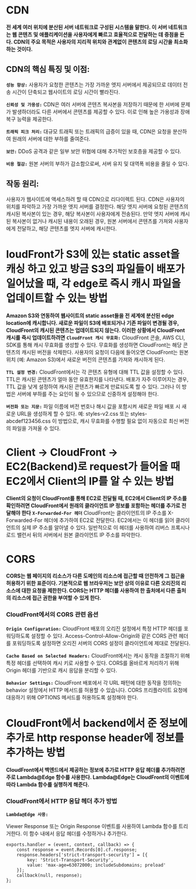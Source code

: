 # CDN
**전 세계 여러 위치에 분산된 서버 네트워크로 구성된 시스템을 말한다. 이 서버 네트워크는 웹 콘텐츠 및 애플리케이션을 사용자에게 빠르고 효율적으로 전달하는 데 중점을 돈다. CDN의 주요 목적은 사용자의 지리적 위치와 관계없이 콘텐츠의 로딩 시간을 최소화하는 것이다.**

## CDN의 핵심 특징 및 이점:

**```성능 향상:```** 사용자가 요청한 콘텐츠는 가장 가까운 엣지 서버에서 제공되므로 데이터 전송 시간이 단축되고 웹사이트의 로딩 시간이 빨라진다.

**```신뢰성 및 가용성:```** CDN은 여러 서버에 콘텐츠 복사본을 저장하기 때문에 한 서버에 문제가 발생하더라도 다른 서버에서 콘텐츠를 제공할 수 있다. 이로 인해 높은 가용성과 장애 복구 능력을 제공한다.

**```트래픽 피크 처리:```** 대규모 트래픽 또는 트래픽의 급증이 있을 때, CDN은 요청을 분산하여 원래의 서버에 대한 부하를 줄여준다.

**```보안:```** DDoS 공격과 같은 일부 보안 위협에 대해 추가적인 보호층을 제공할 수 있다.

**```비용 절감:```** 원본 서버의 부하가 감소함으로써, 서버 유지 및 대역폭 비용을 줄일 수 있다.

## 작동 원리:
사용자가 웹사이트에 액세스하려 할 때 CDN으로 리다이렉트 된다.
CDN은 사용자의 위치를 파악하고 가장 가까운 엣지 서버를 결정한다.
해당 엣지 서버에 요청된 콘텐츠의 캐시된 복사본이 있는 경우, 해당 복사본이 사용자에게 전송된다.
만약 엣지 서버에 캐시된 복사본이 없거나 캐시된 내용이 오래된 경우, 원본 서버에서 콘텐츠를 가져와 사용자에게 전달하고, 해당 콘텐츠를 엣지 서버에 캐시한다.

# loudFront가 S3에 있는 static asset을 캐싱 하고 있고 방금 S3의 파일들이 배포가 일어났을 때, 각 edge로 즉시 캐시 파일을 업데이트할 수 있는 방법
**Amazon S3와 연동하여 웹사이트의 static asset들을 전 세계에 분산된 edge location에 캐시합니다. 새로운 파일이 S3에 배포되거나 기존 파일이 변경될 경우, CloudFront의 캐시된 콘텐츠는 업데이트되지 않는다. 이러한 상황에서 CloudFront 캐시를 즉시 업데이트하려면**
**```CloudFront 캐시 무효화:```**
CloudFront 콘솔, AWS CLI, SDK를 통해 캐시 무효화를 생성할 수 있다.
무효화를 생성하면 CloudFront는 해당 콘텐츠의 캐시된 버전을 삭제한다.
사용자의 요청이 다음에 들어오면 CloudFront는 원본 위치 (예: Amazon S3)에서 새로운 버전의 콘텐츠를 가져와 캐시하게 된다.

**```TTL 설정 변경:```**
CloudFront에서는 각 콘텐츠 유형에 대해 TTL 값을 설정할 수 있다. TTL은 캐시된 콘텐츠가 얼마 동안 유효한지를 나타낸다.
배포가 자주 이루어지는 경우, TTL 값을 낮게 설정하여 캐시된 콘텐츠가 빠르게 만료되도록 할 수 있다. 그러나 이 방법은 서버에 부하를 주는 요인이 될 수 있으므로 신중하게 설정해야 한다.

**```버전화 또는 지문:```**
파일 이름에 버전 번호나 해시 값을 포함시켜 새로운 파일 배포 시 새로운 URL을 생성하게 할 수 있다.
예: styles-v2.css 또는 styles-abcdef123456.css
이 방법으로, 캐시 무효화를 수행할 필요 없이 자동으로 최신 버전의 파일을 가져올 수 있다.

# Client -> CloudFront -> EC2(Backend)로 request가 들어올 때 EC2에서 Client의 IP를 알 수 있는 방법
**Client의 요청이 CloudFront를 통해 EC2로 전달될 때, EC2에서 Client의 IP 주소를 확인하려면 CloudFront에서 원래의 클라이언트 IP 정보를 포함하는 헤더를 추가로 전달해야 한다**
**```X-Forwarded-For 헤더```**
    CloudFront는 클라이언트의 IP 주소를 X-Forwarded-For 헤더에 추가하여 EC2로 전달한다.
    EC2에서는 이 헤더를 읽어 클라이언트의 실제 IP 주소를 알아낼 수 있다.
    일반적으로 이 헤더를 사용하여 리버스 프록시나 로드 밸런서 뒤의 서버에서 원본 클라이언트 IP 주소를 파악한다.

# CORS
**CORS는 웹 페이지의 리소스가 다른 도메인의 리소스에 접근할 때 안전하게 그 접근을 허용하기 위한 표준이다. 기본적으로 웹 브라우저는 보안 상의 이유로 다른 오리진의 리소스에 대한 요청을 제한한다. CORS는 HTTP 헤더를 사용하여 한 출처에서 다른 출처의 리소스에 접근 권한을 부여할 수 있게 한다.**

### CloudFront에서의 CORS 관련 옵션

**```Origin Configuration:```**
        CloudFront 배포의 오리진 설정에서 특정 HTTP 헤더를 포워딩하도록 설정할 수 있다. Access-Control-Allow-Origin와 같은 CORS 관련 헤더를 포워딩하도록 설정하면 오리진 서버의 CORS 설정이 클라이언트에 제대로 전달된다.

**```Cache Based on Selected Headers:```**
        CloudFront에서는 캐시 동작을 조절하기 위해 특정 헤더를 선택하여 캐시 키로 사용할 수 있다. CORS를 올바르게 처리하기 위해 Origin 헤더를 기반으로 캐시 응답을 분리할 수 있다.

**```Behavior Settings:```**
        CloudFront 배포에서 각 URL 패턴에 대한 동작을 정의하는 behavior 설정에서 HTTP 메서드를 허용할 수 있습니다. CORS 프리플라이트 요청에 대응하기 위해 OPTIONS 메서드를 허용하도록 설정해야 한다.

# CloudFront에서 backend에서 준 정보에 추가로 http response header에 정보를 추가하는 방법
**CloudFront에서 백엔드에서 제공하는 정보에 추가로 HTTP 응답 헤더를 추가하려면 주로 Lambda@Edge 함수를 사용한다. Lambda@Edge는 CloudFront의 이벤트에 따라 Lambda 함수를 실행하게 해준다.**
### CloudFront에서 HTTP 응답 헤더 추가 방법
**```Lambda@Edge 사용:```**

Viewer Response 또는 Origin Response 이벤트를 사용하여 Lambda 함수를 트리거한다.
이 함수 내에서 응답 헤더를 수정하거나 추가한다.
```
exports.handler = (event, context, callback) => {
    const response = event.Records[0].cf.response;
    response.headers['strict-transport-security'] = [{
        key: 'Strict-Transport-Security',
        value: 'max-age=63072000; includeSubdomains; preload'
    }];
    callback(null, response);
};
```